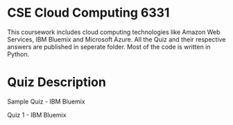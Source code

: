 
# CSE Cloud Computing 6331
This coursework includes cloud computing technologies like Amazon Web Services, IBM Bluemix and Microsoft Azure.
All the Quiz and their respective answers are published in seperate folder.
Most of the code is written in Python.

# Quiz Description

Sample Quiz - IBM Bluemix

Quiz 1 - IBM Bluemix
